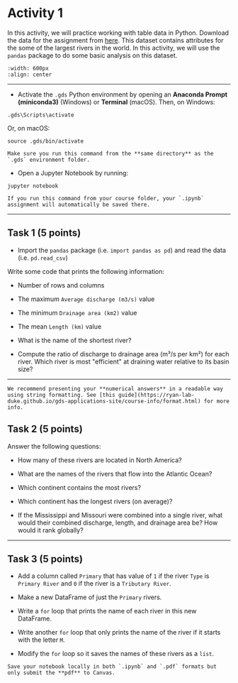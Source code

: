 # Activity 1

In this activity, we will practice working with table data in Python. Download the data for the assignment from [here](https://prodduke-my.sharepoint.com/:x:/g/personal/jr555_duke_edu/ETFKJhCx9a5LrWvxNhFSvDIB3RAJT9G2zCHt_rsCedRZCg?e=uBa4oL). This dataset contains attributes for the some of the largest rivers in the world. In this activity, we will use the `pandas` package to do some basic analysis on this dataset. 

```{image} images/global-rivers.webp
:width: 600px
:align: center
```
*****************************

* Activate the `.gds` Python environment by opening an **Anaconda Prompt (miniconda3)** (Windows) or **Terminal** (macOS). Then, on Windows:

```
.gds\Scripts\activate
```

Or, on macOS:

```
source .gds/bin/activate
```

```{note}
Make sure you run this command from the **same directory** as the `.gds` environment folder.
```

* Open a Jupyter Notebook by running:

```
jupyter notebook
```

```{note}
If you run this command from your course folder, your `.ipynb` assignment will automatically be saved there.
```

*****************************

## Task 1 (5 points)

* Import the `pandas` package (i.e. `import pandas as pd`) and read the data (i.e. `pd.read_csv`)

Write some code that prints the following information:

* Number of rows and columns

* The maximum `Average discharge (m3/s)` value

* The minimum `Drainage area (km2)` value

* The mean `Length (km)` value

* What is the name of the shortest river?

* Compute the ratio of discharge to drainage area (m³/s per km²) for each river. Which river is most "efficient" at draining water relative to its basin size?

********************************

```{important}
We recommend presenting your **numerical answers** in a readable way using string formatting. See [this guide](https://ryan-lab-duke.github.io/gds-applications-site/course-info/format.html) for more info.
```

## Task 2 (5 points)

Answer the following questions:

* How many of these rivers are located in North America?

* What are the names of the rivers that flow into the Atlantic Ocean?

* Which continent contains the most rivers?

* Which continent has the longest rivers (on average)?

*  If the Mississippi and Missouri were combined into a single river, what would their combined discharge, length, and drainage area be? How would it rank globally?

*****************************

## Task 3 (5 points)

* Add a column called `Primary` that has value of `1` if the river `Type` is `Primary River` and `0` if the river is a `Tributary River`. 

* Make a new DataFrame of just the `Primary` rivers.

* Write a `for` loop that prints the name of each river in this new DataFrame.

* Write another `for` loop that only prints the name of the river if it starts with the letter `M`.

* Modify the `for` loop so it saves the names of these rivers as a `list`. 


```{important}
Save your notebook locally in both `.ipynb` and `.pdf` formats but only submit the **pdf** to Canvas.
```

